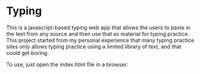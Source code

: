 # Typing
This is a javascript-based typing web app that allows the users to paste in the text from any source and then use that as material for typing practice. This project started from my personal experience that many typing practice sites only allows typing practice using a limited library of text, and that could get boring. 

To use, just open the index.html file in a browser. 

